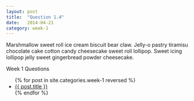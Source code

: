 ```yaml
---
layout: post
title:  "Question 1.4"
date:   2014-04-21
category: week-1
---
```


<p>Marshmallow sweet roll ice cream biscuit bear claw. Jelly-o pastry tiramisu chocolate cake cotton candy cheesecake sweet roll lollipop. Sweet icing lollipop jelly sweet gingerbread powder cheesecake.</p> <!-- more -->
<p>Week 1 Questions</p>
<ul>
  {% for post in site.categories.week-1 reversed %}
  <li>
    <a href="{{ site.baseurl }}{{ post.url }}">{{ post.title }}</a>
  </li>
  {% endfor %}
</ul>
